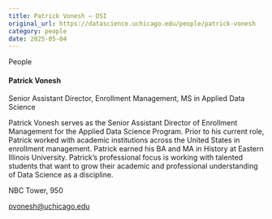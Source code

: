 ```yaml
---
title: Patrick Vonesh – DSI
original_url: https://datascience.uchicago.edu/people/patrick-vonesh
category: people
date: 2025-05-04
---
```


People

#### Patrick Vonesh
Senior Assistant Director, Enrollment Management, MS in Applied Data Science

Patrick Vonesh serves as the Senior Assistant Director of Enrollment Management for the Applied Data Science Program. Prior to his current role, Patrick worked with academic institutions across the United States in enrollment management. Patrick earned his BA and MA in History at Eastern Illinois University. Patrick’s professional focus is working with talented students that want to grow their academic and professional understanding of Data Science as a discipline.

NBC Tower, 950

pvonesh@uchicago.edu